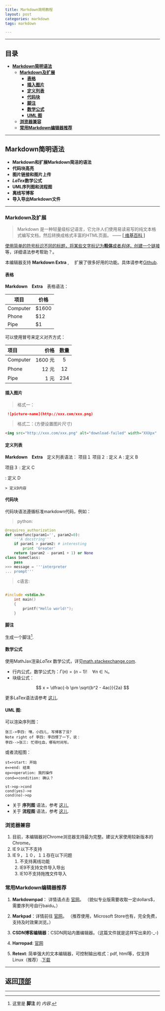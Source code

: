 ---title: Markdown简明教程layout: postcategories: markdowntags: markdown------------## 目录 <span id="home">* **[Markdown简明语法](#1)**	* **[Markdown及扩展](#1.1)**		* **[表格](#1.1.1)**		* **[插入图片](#1.1.2)**		* **[定义列表](#1.1.3)**		* **[代码块](#1.1.4)**		* **[脚注](#1.1.5)**		* **[数学公式](#1.1.6)**		* **[UML 图](#1.1.7)**	* **[浏览器兼容](#1.2)**	* **[常用Markdown编辑器推荐](#1.3)**---------## Markdown简明语法<span id="1">- **Markdown和扩展Markdown简洁的语法**- **代码块高亮**- **图片链接和图片上传**- ***LaTex*数学公式**- **UML序列图和流程图**- **离线写博客**- **导入导出Markdown文件**-------------------### Markdown及扩展 <span id="1.1">> Markdown 是一种轻量级标记语言，它允许人们使用易读易写的纯文本格式编写文档，然后转换成格式丰富的HTML页面。    —— <a href="https://zh.wikipedia.org/wiki/Markdown" target="_blank"> [ 维基百科 ]使用简单的符号标识不同的标题，将某些文字标记为**粗体**或者*斜体*，创建一个[链接](http://www.csdn.net)等，详细语法参考帮助？。本编辑器支持 **Markdown Extra** , 　扩展了很多好用的功能。具体请参考[Github][2].  #### 表格 <span id="1.1.1">**Markdown　Extra**　表格语法：项目     | 价格-------- | ---Computer | $1600Phone    | $12Pipe     | $1可以使用冒号来定义对齐方式：| 项目      |    价格 | 数量  || :-------- | --------:| :--: || Computer  | 1600 元 |  5   || Phone     |   12 元 |  12  || Pipe      |    1 元 | 234  |#### 插入图片 <span id="1.1.2"> >格式一： ``` markdown ![picture-name](http://xxx.com/xxx.png)```>格式二：(方便设置图片尺寸)``` html<img src="http://xxx.com/xxx.png" alt="download-failed" width="XXXpx"  height="XXXpx">```#### 定义列表 <span id="1.1.3">**Markdown　Extra**　定义列表语法：项目１项目２:   定义 A:   定义 B项目３:   定义 C:   定义 D	> 定义D内容#### 代码块 <span id="1.1.4">代码块语法遵循标准markdown代码，例如：>python:``` python@requires_authorizationdef somefunc(param1='', param2=0):    '''A docstring'''    if param1 > param2: # interesting        print 'Greater'    return (param2 - param1 + 1) or Noneclass SomeClass:    pass>>> message = '''interpreter... prompt'''```>c语言:``` c#include <stdio.h>	int main()	{		printf("Hello world!");	}```#### 脚注  <span id="1.1.5">生成一个脚注[^footnote].  [^footnote]: 这里是 **脚注** 的 *内容*.  #### 数学公式  <span id="1.1.6">使用MathJax渲染*LaTex* 数学公式，详见[math.stackexchange.com][1]. - 行内公式，数学公式为：$\Gamma(n) = (n-1)!\quad\forall n\in\mathbb N$。 - 块级公式：$$	x = \dfrac{-b \pm \sqrt{b^2 - 4ac}}{2a} $$更多LaTex语法请参考 [这儿][3].#### UML 图: <span id="1.1.7">可以渲染序列图：```sequence张三->李四: 嘿，小四儿, 写博客了没?Note right of 李四: 李四愣了一下，说：李四-->张三: 忙得吐血，哪有时间写。```或者流程图：```flowst=>start: 开始e=>end: 结束op=>operation: 我的操作cond=>condition: 确认？st->op->condcond(yes)->econd(no)->op```- 关于 **序列图** 语法，参考 [这儿][4],- 关于 **流程图** 语法，参考 [这儿][5].### 浏览器兼容 <span id="1.2"> 1. 目前，本编辑器对Chrome浏览器支持最为完整。建议大家使用较新版本的Chrome。 3. IE９以下不支持 4. IE９，１０，１１存在以下问题    1. 不支持离线功能    1. IE9不支持文件导入导出    1. IE10不支持拖拽文件导入### 常用Markdown编辑器推荐 <span id="1.3">1. **Markdownpad**： 详情请点击 [官网](http://markdownpad.com/)。（貌似专业版需要收取一定dollars$，需要序列号自行baidu。）2.  **Markpad**：详情前往 [官网](http://markpad.fluid.impa.br/)。（推荐使用，Microsoft Store也有，完全免费，支持及时效果浏览。）3. **CSDN博客编辑器**：CSDN网站内置编辑器。（这篇文件就是这样写出来的-_-)4. **Harropad**: [官网](http://pad.haroopress.com/user.html)5. **Retext**: 简单强大的文本编辑器，可控制输出格式：pdf, html等，仅支持Linux（推荐）.[下载](https://github.com/retext-project/retext)------## **返回[顶部](#home)**---------[1]: http://math.stackexchange.com/[2]: https://github.com/jmcmanus/pagedown-extra "Pagedown Extra"[3]: http://meta.math.stackexchange.com/questions/5020/mathjax-basic-tutorial-and-quick-reference[4]: http://bramp.github.io/js-sequence-diagrams/[5]: http://adrai.github.io/flowchart.js/[6]: https://github.com/benweet/stackedit